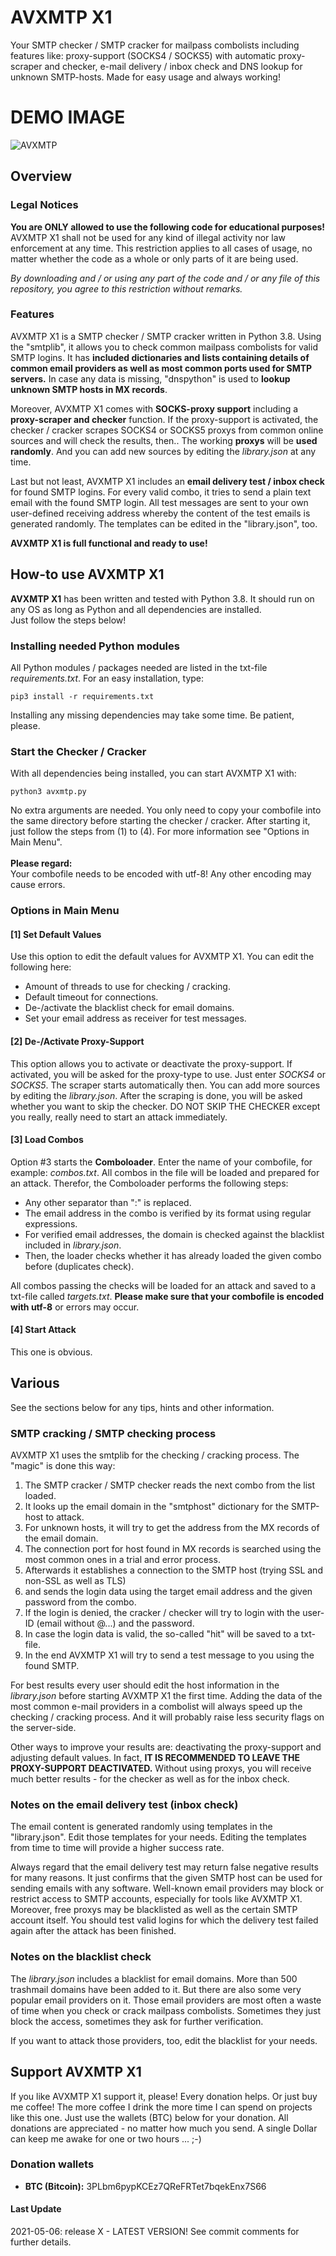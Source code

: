 # AVXMTP X1
<p>
    Your SMTP checker / SMTP cracker for mailpass combolists including features like: proxy-support (SOCKS4 / SOCKS5) 
    with automatic proxy-scraper and checker, e-mail delivery / inbox check and DNS lookup for unknown SMTP-hosts.
    Made for easy usage and always working! 
</p>

# DEMO IMAGE 

<img src="https://telegra.ph/file/1f799e0c6a64ba79fab99.jpg" alt="AVXMTP">

<h2>Overview</h2>

<h3>Legal Notices</h3>
<p>
    <b>You are ONLY allowed to use the following code for educational purposes!</b> AVXMTP X1 shall not be used for any kind of illegal activity nor law enforcement at any time.
    This restriction applies to all cases of usage, no matter whether the code as a whole or only parts of it are being used.
</p>
<p>
    <i>By downloading and / or using any part of the code and / or any file of this repository, you agree to this restriction without remarks.</i>
</p>

<h3>Features</h3>
<p>
    AVXMTP X1 is a SMTP checker / SMTP cracker written in Python 3.8. Using the "smtplib", it allows you to check common mailpass combolists for valid SMTP logins.
    It has <b>included dictionaries and lists containing details of common email providers as well as most common ports used for SMTP servers.</b>
    In case any data is missing, "dnspython" is used to <b>lookup unknown SMTP hosts in MX records</b>.
</p>
<p>
    Moreover, AVXMTP X1 comes with <b>SOCKS-proxy support</b> including a <b>proxy-scraper and checker</b> function. If the proxy-support is activated, the checker / cracker scrapes SOCKS4 or SOCKS5 proxys from common online sources and will check the results, then.. The working <b>proxys</b> will be <b>used randomly</b>. And you can add new sources by editing the <i>library.json</i> at any time.
</p>
<p>
    Last but not least, AVXMTP X1 includes an <b>email delivery test / inbox check</b> for found SMTP logins. For every valid combo, it tries to send a plain text email with the
    found SMTP login. All test messages are sent to your own user-defined receiving address whereby the content of the test emails is generated randomly. The templates can be edited in the "library.json", too.
</p>
<p>
    <b>AVXMTP X1 is full functional and ready to use!</b>
</p>

<h2>How-to use AVXMTP X1</h2>
<p>
    <b>AVXMTP X1</b> has been written and tested with Python 3.8. It should run on any OS as long as Python and all dependencies are installed.<br>
    Just follow the steps below!
</p>

<h3>Installing needed Python modules</h3>
<p>
    All Python modules / packages needed are listed in the txt-file <i>requirements.txt</i>. For an easy installation, type:
</p>

```
pip3 install -r requirements.txt
```

<p>
    Installing any missing dependencies may take some time. Be patient, please.
</p>

<h3>Start the Checker / Cracker</h3>
<p>
    With all dependencies being installed, you can start AVXMTP X1 with:
</p>

```
python3 avxmtp.py
```

<p>
    No extra arguments are needed. You only need to copy your combofile into the same directory before starting the checker 
    / cracker. After starting it, just follow the steps from (1) to (4). For more information see "Options in Main Menu".<br>
    <br>
    <b>Please regard:</b><br>
    Your combofile needs to be encoded with utf-8! Any other encoding may cause errors.
</p>

<h3>Options in Main Menu</h3>

<h4>[1] Set Default Values</h4>
<p>
    Use this option to edit the default values for AVXMTP X1. You can edit the following here:
</p>
<p>
    <ul>
        <li>Amount of threads to use for checking / cracking.</li>
        <li>Default timeout for connections.</li>
        <li>De-/activate the blacklist check for email domains.</li>
        <li>Set your email address as receiver for test messages.</li>
    </ul>
</p>

<h4>[2] De-/Activate Proxy-Support</h4>
<p>
    This option allows you to activate or deactivate the proxy-support. If activated, you will be asked for the proxy-type to use.
    Just enter <i>SOCKS4</i> or <i>SOCKS5</i>. The scraper starts automatically then. You can add more sources by editing the <i>library.json</i>. After the scraping is done, you will be asked whether you want to skip the checker. DO NOT SKIP THE CHECKER except you really, really need to start an attack immediately.
</p>

<h4>[3] Load Combos</h4>
<p>
    Option #3 starts the <b>Comboloader</b>. Enter the name of your combofile, for example: <i>combos.txt</i>. All combos in the file will be loaded 
    and prepared for an attack. Therefor, the Comboloader performs the following steps:
</p>
<p>
    <ul>
        <li>Any other separator than ":" is replaced.</li>
        <li>The email address in the combo is verified by its format using regular expressions.</li>
        <li>For verified email addresses, the domain is checked against the blacklist included in <i>library.json</i>.</li>
        <li>Then, the loader checks whether it has already loaded the given combo before (duplicates check).</li>
    </ul>
</p>
<p>
    All combos passing the checks will be loaded for an attack and saved to a txt-file called <i>targets.txt</i>. <b>Please make sure that your combofile is encoded with utf-8</b> or errors may occur.
</p>

<h4>[4] Start Attack</h4>
<p>
    This one is obvious.
</p>

<h2>Various</h2>
<p>
    See the sections below for any tips, hints and other information.
</p>

<h3>SMTP cracking / SMTP checking process</h3>
<p>
    AVXMTP X1 uses the smtplib for the checking / cracking process. The "magic" is done this way:
</p>
<p>
    <ol>
        <li>The SMTP cracker / SMTP checker reads the next combo from the list loaded.</li>
        <li>It looks up the email domain in the "smtphost" dictionary for the SMTP-host to attack.</li>
        <li>For unknown hosts, it will try to get the address from the MX records of the email domain.</li>
        <li>The connection port for host found in MX records is searched using the most common ones in a trial and error process.</li>
        <li>Afterwards it establishes a connection to the SMTP host (trying SSL and non-SSL as well as TLS)</li>
        <li>and sends the login data using the target email address and the given password from the combo.</li>
        <li>If the login is denied, the cracker / checker will try to login with the user-ID (email without @...) and the password.</li>
        <li>In case the login data is valid, the so-called "hit" will be saved to a txt-file.</li>
        <li>In the end AVXMTP X1 will try to send a test message to you using the found SMTP.</li>
    </ol>
</p>
<p>
    For best results every user should edit the host information in the <i>library.json</i> before starting AVXMTP X1 the 
    first time. Adding the data of the most common e-mail providers in a combolist will always speed up the checking / cracking
    process. And it will probably raise less security flags on the server-side.
</p>
<p>
    Other ways to improve your results are: deactivating the proxy-support and adjusting default values. In fact, <b>IT IS RECOMMENDED TO LEAVE THE PROXY-SUPPORT DEACTIVATED.</b> Without using proxys, you will receive much better results - for the checker as well as for the inbox check.
</p>

<h3>Notes on the email delivery test (inbox check)</h3>
<p>
    The email content is generated randomly using templates in the "library.json". Edit those templates for your needs.
    Editing the templates from time to time will provide a higher success rate.
</p>
<p>
    Always regard that the email delivery test may return false negative results for many reasons. It just confirms that the 
    given SMTP host can be used for sending emails with any software. Well-known email providers may block or restrict 
    access to SMTP accounts, especially for tools like AVXMTP X1. Moreover, free proxys may be blacklisted as well as the certain SMTP account itself. You should test valid logins for which the delivery test failed again after the attack has been finished.
</p>

<h3>Notes on the blacklist check</h3>
<p>
    The <i>library.json</i> includes a blacklist for email domains. More than 500 trashmail domains have been added to it.
    But there are also some very popular email providers on it. Those email providers are most often a waste of time when 
    you check or crack mailpass combolists. Sometimes they just block the access, sometimes they ask for further verification.
</p>
<p>
    If you want to attack those providers, too, edit the blacklist for your needs.
</p>

<h2>Support AVXMTP X1</h2>
<p>
    If you like AVXMTP X1 support it, please! Every donation helps. Or just buy me coffee! The more 
    coffee I drink the more time I can spend on projects like this one. Just use the wallets (BTC) below for your donation. All donations are appreciated - no matter how much you send. A single Dollar can keep me awake for one or two hours ... ;-)
</p>

<h3>Donation wallets</h3>
<p>
    <ul>
        <li><b>BTC (Bitcoin):</b> 3PLbm6pypKCEz7QReFRTet7bqekEnx7S66</li>
    </ul>
</p>

<h4>Last Update</h4>
<p>
    2021-05-06: release X - LATEST VERSION! See commit comments for further details.
</p>
